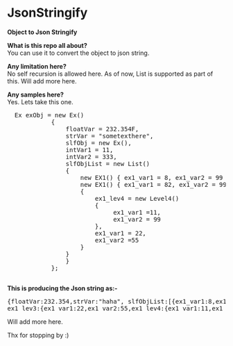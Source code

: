 # JsonStringify

<b>Object to Json Stringify</b>

<b>What is this repo all about?</b><br/>
  You can use it to convert the object to json string. <br/>
  
<b>Any limitation here?</b><br/>
 No self recursion is allowed here. As of now, List is supported as part of this. Will add more here. <br/>
 
<b>Any samples here?</b><br/>
 Yes. Lets take this one.<br/>
 
<pre>
  Ex exObj = new Ex()
            {
                floatVar = 232.354F,
                strVar = "sometexthere",
                slfObj = new Ex(),
                intVar1 = 11,
                intVar2 = 333,
                slfObjList = new List<EX1>() 
                { 
                    new EX1() { ex1_var1 = 8, ex1_var2 = 99 }, 
                    new EX1() { ex1_var1 = 82, ex1_var2 = 992, ex1_lev3 = new Level3()
                    {
                        ex1_lev4 = new Level4()
                        {
                             ex1_var1 =11, 
                             ex1_var2 = 99
                        },
                        ex1_var1 = 22,
                        ex1_var2 =55
                    } 
                }
                }
            };

</pre>

<b>This is producing the Json string as:-</b><br/>

<pre>
{floatVar:232.354,strVar:"haha", slfObjList:[{ex1_var1:8,ex1_var2:99,},{ex1_var1:82,ex1_var2:992,
ex1_lev3:{ex1_var1:22,ex1_var2:55,ex1_lev4:{ex1_var1:11,ex1_var2:99}}}],intVar1:11,intVar2:333}
</pre>

Will add more here.

Thx for stopping by :)
